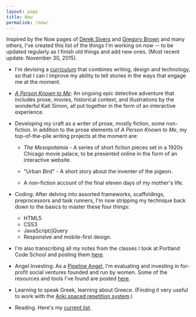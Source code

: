 ```yaml
---
layout: page
title: Now
permalink: /now/
---
```

Inspired by the Now pages of [Derek Sivers](https://sivers.org/nowff) and [Gregory Brown](http://practicingdeveloper.com/now/) and many others, I've created this list of the things I'm working on now -- to be updated regularly as I finish old things and add new ones.  (Most recent update: November 30, 2015).

* I'm devising a <a href="../curriculum/">curriculum</a> that combines writing, design and technology, so that I can I improve my ability to tell stories in the ways that engage me at the moment.

* [*A Person Known to Me*](http://www.apersonknowntome.com): An ongoing epic detective adventure that includes prose, movies, historical context, and illustrations by the wonderful Kati Simon, all put together in the form of an interactive experience.

* Developing my craft as a writer of prose, mostly fiction, some non-fiction. In addition to the prose elements of *A Person Known to Me*, my top-of-the-pile writing projects at the moment are:

    * *The Mesopotamia* - A series of short fiction pieces set in a 1920s Chicago movie palace, to be presented online in the form of an interactive website.
    
    * "Urban Bird" - A short story about the inventer of the pigeon.
    
    * A non-fiction account of the final eleven days of my mother's life.
    
* Coding: After delving into assorted frameworks, scaffoldings, preprocessors and task runners, I'm now stripping my technique back down to the basics to master these four things:

    * HTML5
    * CSS3
    * JavaScript/jQuery
    * Responsive and mobile-first design.
    
* I'm also transcribing all my notes from the classes I took at Portland Code School and posting them <a href="../pcsnotes/">here</a>.
    
* Angel Investing: As a [Pipeline Angel](http://pipelineangels.com/), I'm evaluating and investing in for-profit social ventures founded and run by women. Some of the resources and tools I've found are posted [here](http://stephanieargy.github.io/AngelInvesting/).

* Learning to speak Greek, learning about Greece. (Finding it very useful to work with the [Anki spaced repetition system](http://ankisrs.net/).)

* Reading. Here's my <a href="../books/">current list</a>.

